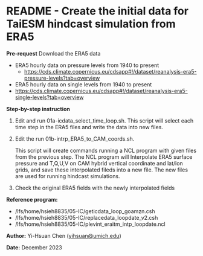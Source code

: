 # README - Create the initial data for TaiESM hindcast simulation from ERA5

**Pre-request**
Download the ERA5 data

- ERA5 hourly data on pressure levels from 1940 to present
  - https://cds.climate.copernicus.eu/cdsapp#!/dataset/reanalysis-era5-pressure-levels?tab=overview
-  ERA5 hourly data on single levels from 1940 to present
  - https://cds.climate.copernicus.eu/cdsapp#!/dataset/reanalysis-era5-single-levels?tab=overview

**Step-by-step instruction**
1. Edit and run 01a-icdata_select_time_loop.sh.
   This script will select each time step in the ERA5 files and write the data into new files.

2. Edit the run 01b-intrp_ERA5_to_CAM_coords.sh.

   This script will create commands running a NCL program with given files from the previous step.
   The NCL program will Interpolate ERA5 surface pressure and T,Q,U,V on CAM hybrid vertical coordinate and lat/lon grids, and save these interpolated fileds into a new file. 
   The new files are used for running hindcast simulations.

3. Check the original ERA5 fields with the newly interpolated fields 

**Reference program:**
- /lfs/home/hsieh8835/05-IC/geticdata_loop_goamzn.csh
- /lfs/home/hsieh8835/05-IC/replacedata_loopdate_v2.csh
- /lfs/home/hsieh8835/05-IC/plevint_eraitm_intp_loopdate.ncl


**Author:** 
Yi-Hsuan Chen (yihsuan@umich.edu)

**Date:** 
December 2023


